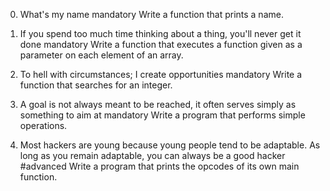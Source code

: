 
0. What's my name
mandatory
Write a function that prints a name.

1. If you spend too much time thinking about a thing, you'll never get it done
mandatory
Write a function that executes a function given as a parameter on each element of an array.

2. To hell with circumstances; I create opportunities
mandatory
Write a function that searches for an integer.

3. A goal is not always meant to be reached, it often serves simply as something to aim at
mandatory
Write a program that performs simple operations.

4. Most hackers are young because young people tend to be adaptable. As long as you remain adaptable, you can always be a good hacker
#advanced
Write a program that prints the opcodes of its own main function.



